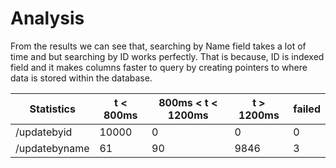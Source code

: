 # Analysis

From the results we can see that, searching by Name field takes a lot of time and but searching by ID works perfectly.
That is because, ID is indexed field and it makes columns faster to query by creating pointers to where data is stored within the database.

|Statistics|t < 800ms|800ms < t < 1200ms|t > 1200ms|failed|
|---|---|---|---|---|
|/updatebyid|10000|0|0|0|
|/updatebyname|61|90|9846|3|
